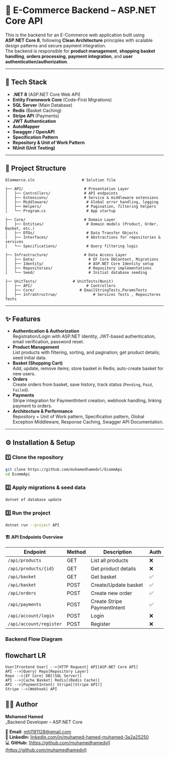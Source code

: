 # 🛒 E-Commerce Backend – ASP.NET Core API

This is the backend for an E-Commerce web application built using **ASP.NET Core 8**, following **Clean Architecture** principles with scalable design patterns and secure payment integration.  
The backend is responsible for **product management**, **shopping basket handling**, **orders processing**, **payment integration**, and **user authentication/authorization**.

---

## 🚀 Tech Stack
- **.NET 8** (ASP.NET Core Web API)
- **Entity Framework Core** (Code-First Migrations)
- **SQL Server** (Main Database)
- **Redis** (Basket Caching)
- **Stripe API** (Payments)
- **JWT Authentication**
- **AutoMapper**
- **Swagger / OpenAPI**
- **Specification Pattern**
- **Repository & Unit of Work Pattern**
- **NUnit (Unit Testing)**

---

## 📂 Project Structure

```
ECommerce.sln                     # Solution file

├── API/                           # Presentation Layer
│   ├── Controllers/               # API endpoints
│   ├── Extensions/                # Service & middleware extensions
│   ├── Middleware/                 # Global error handling, logging
│   ├── Helpers/                    # Pagination, filtering helpers
│   └── Program.cs                  # App startup

├── Core/                          # Domain Layer
│   ├── Entities/                   # Domain models (Product, Order, Basket, etc.)
│   ├── DTOs/                       # Data Transfer Objects
│   ├── Interfaces/                 # Abstractions for repositories & services
│   └── Specifications/             # Query filtering logic

├── Infrastructure/                # Data Access Layer
│   ├── Data/                        # EF Core DbContext, Migrations
│   ├── Identity/                    # ASP.NET Core Identity setup
│   ├── Repositories/                # Repository implementations
│   └── Seed/                        # Initial database seeding

├── UnitTests/                # UnitTests(Nunit)
│   ├── API/                        # Controllers 
│   ├── Core/                    # EmailStringTests,ParamsTests
│   ├── InfraStructrue/                # Services Tests , Repositores Tests

```



---

## ✨ Features
- **Authentication & Authorization**  
  Registration/Login with ASP.NET Identity, JWT-based authentication, email verification, password reset.
- **Product Management**  
  List products with filtering, sorting, and pagination; get product details; seed initial data.
- **Basket (Shopping Cart)**  
  Add, update, remove items; store basket in Redis; auto-create basket for new users.
- **Orders**  
  Create orders from basket, save history, track status (`Pending`, `Paid`, `Failed`).
- **Payments**  
  Stripe integration for PaymentIntent creation, webhook handling, linking payment to orders.
- **Architecture & Performance**  
  Repository + Unit of Work pattern, Specification pattern, Global Exception Middleware, Response Caching, Swagger API Documentation.

---

## ⚙️ Installation & Setup

### 1️⃣ Clone the repository
```bash
git clone https://github.com/muhamedhamedvl/EcommApi
cd EcommApi
```

### 2️⃣ Apply migrations & seed data
```bash
dotnet ef database update
```

### 3️⃣ Run the project
```bash
dotnet run --project API
```

#### 🏗 API Endpoints Overview

| Endpoint                | Method | Description                 | Auth |
| ----------------------- | ------ | --------------------------- | ---- |
| `/api/products`         | GET    | List all products           | ❌    |
| `/api/products/{id}`    | GET    | Get product details         | ❌    |
| `/api/basket`           | GET    | Get basket                  | ✅    |
| `/api/basket`           | POST   | Create/Update basket        | ✅    |
| `/api/orders`           | POST   | Create new order            | ✅    |
| `/api/payments`         | POST   | Create Stripe PaymentIntent | ✅    |
| `/api/account/login`    | POST   | Login                       | ❌    |
| `/api/account/register` | POST   | Register                    | ❌    |


### Backend Flow Diagram
## flowchart LR
    User[Frontend User] -->|HTTP Request| API[ASP.NET Core API]
    API -->|Query| Repo[Repository Layer]
    Repo -->|EF Core| DB[(SQL Server)]
    API -->|Cache Basket| Redis[(Redis Cache)]
    API -->|PaymentIntent| Stripe[(Stripe API)]
    Stripe -->|Webhook| API

## 👨‍💻 Author

**Mohamed Hamed**  
_Backend Developer – ASP.NET Core 

📧 **Email:** [mh1191128@gmail.com](mailto:mh1191128@gmail.com)  
🔗 **LinkedIn:** [linkedin.com/in/muhamed-hamed-muhamed-3a2a25250](https://www.linkedin.com/in/muhamed-hamed-muhamed-3a2a25250/)  
💻 **GitHub:** [https://github.com/muhamedhamedvl](https://github.com/muhamedhamedvl)
